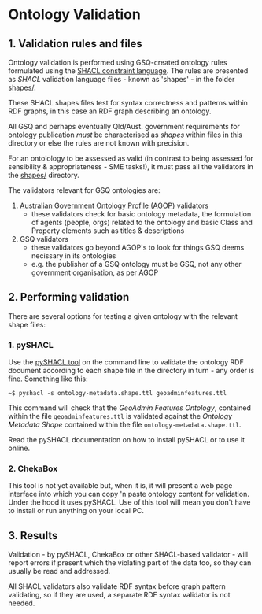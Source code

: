 # Ontology Validation

## 1. Validation rules and files

Ontology validation is performed using GSQ-created ontology rules formulated using the [SHACL constraint language](https://www.w3.org/TR/shacl/). The rules are presented as *SHACL* validation language files - known as 'shapes' - in the folder [shapes/](../shapes/).

These SHACL shapes files test for syntax correctness and patterns within RDF graphs, in this case an RDF graph describing an ontology.

All GSQ and perhaps eventually Qld/Aust. government requirements for ontology publication *must* be characterised as *shapes* within files in this directory or else the rules are not known with precision.

For an ontolology to be assessed as valid (in contrast to being assessed for sensibility & appropriateness - SME tasks!), it must pass all the validators in the [shapes/](../shapes/) directory.

The validators relevant for GSQ ontologies are:

1. [Australian Government Ontology Profile (AGOP)](http://linked.data.gov.au/def/agop) validators
    * these validators check for basic ontology metadata, the formulation of agents (people, orgs) related to the ontology and basic Class and Property elements such as titles & descriptions
2. GSQ validators
    * these validators go beyond AGOP's to look for things GSQ deems necissary in its ontologies
    * e.g. the publisher of a GSQ ontology must be GSQ, not any other government organisation, as per AGOP


## 2. Performing validation

There are several options for testing a given ontology with the relevant shape files:

### 1. pySHACL

Use the [pySHACL tool](https://github.com/RDFLib/pySHACL) on the command line to validate the ontology RDF document according to each shape file in the directory in turn - any order is fine. Something like this:

```
~$ pyshacl -s ontology-metadata.shape.ttl geoadminfeatures.ttl
```
This command will check that the *GeoAdmin Features Ontology*, contained within the file `geoadminfeatures.ttl` is validated against the *Ontology Metadata Shape* contained within the file `ontology-metadata.shape.ttl`.

Read the pySHACL documentation on how to install pySHACL or to use it online.

### 2. ChekaBox

This tool is not yet available but, when it is, it will present a web page interface into which you can copy 'n paste ontology content for validation. Under the hood it uses pySHACL. Use of this tool will mean you don't have to install or run anything on your local PC.


## 3. Results
Validation - by pySHACL, ChekaBox or other SHACL-based validator - will report errors if present which the violating part of the data too, so they can usually be read and addressed. 

All SHACL validators also validate RDF syntax before graph pattern validating, so if they are used, a separate RDF syntax validator is not needed.